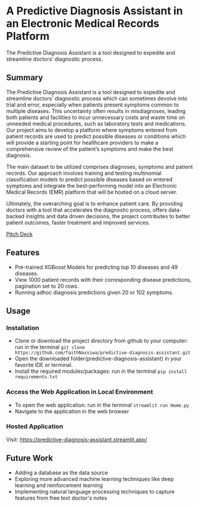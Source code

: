 # A Predictive Diagnosis Assistant in an Electronic Medical Records Platform
The Predictive Diagnosis Assistant is a tool designed to expedite and streamline doctors’ diagnostic process.

## Summary
The Predictive Diagnosis Assistant is a tool designed to expedite and streamline doctors’ diagnostic process which can sometimes devolve into trial and error, especially when patients present symptoms common to multiple diseases. This uncertainty often results in misdiagnoses, leading both patients and facilities to incur unnecessary costs and waste time on unneeded medical procedures, such as laboratory tests and medications. Our project aims to develop a platform where symptoms entered from patient records are used to predict possible diseases or conditions which will provide a starting point for healthcare providers to make a comprehensive review of the patient’s symptoms and make the best diagnosis. 

The main dataset to be utilized comprises diagnoses, symptoms and patient records. Our approach involves training and testing multinomial classification models to predict possible diseases based on entered symptoms and integrate the best-performing model into an Electronic Medical Records (EMR) platform that will be hosted on a cloud server.  

Ultimately, the overarching goal is to enhance patient care. By providing doctors with a tool that accelerates the diagnostic process, offers data-backed insights and data driven decisions, the project contributes to better patient outcomes, faster treatment and improved services.   

[Pitch Deck](https://docs.google.com/presentation/d/1o0y3Os1FTEI1bSuc0_SHDHiaDXHbOl9T7HqM-yHe5WU/edit#slide=id.p)

## Features
* Pre-trained XGBoost Models for predicting top 10 diseases and 49 diseases.
* View 1000 patient records with their corresponding disease predictions, pagination set to 20 rows. 
* Running adhoc diagnosis predictions given 20 or 102 symptoms. 

## Usage 
### Installation
* Clone or download the project directory from github to your computer: run in the terminal `git clone https://github.com/faithNassiwa/predictive-diagnosis-assistant.git `
* Open the downloaded folder(predictive-diagnosis-assistant) in your favorite IDE or terminal.
* Install the required modules/packages:  run in the terminal `pip install requirements.txt`

### Access the Web Application in Local Environment
* To open the web application: run in the terminal `streamlit run Home.py`
* Navigate to the application in the web browser 

### Hosted Application
Visit: https://predictive-diagnosis-assistant.streamlit.app/

## Future Work
* Adding a database as the data source 
* Exploring more advanced machine learning techniques like deep learning and reinforcement learning 
* Implementing natural language processing techniques to capture features from free text doctor's notes


